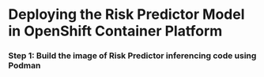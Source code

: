 # Deploying the Risk Predictor Model in OpenShift Container Platform

### Step 1: Build the image of Risk Predictor inferencing code using Podman
